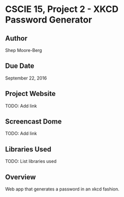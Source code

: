 # CSCIE 15, Project 2 - XKCD Password Generator

## Author
Shep Moore-Berg

## Due Date
September 22, 2016

## Project Website
TODO: Add link

## Screencast Dome
TODO: Add link

## Libraries Used
TODO: List libraries used

## Overview
Web app that generates a password in an xkcd fashion.
